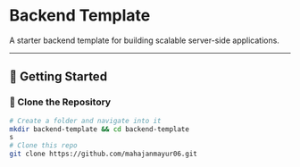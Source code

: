 # Backend Template

A starter backend template for building scalable server-side applications.

---

## 🚀 Getting Started

### 📁 Clone the Repository

```bash
# Create a folder and navigate into it
mkdir backend-template && cd backend-template
s
# Clone this repo
git clone https://github.com/mahajanmayur06.git